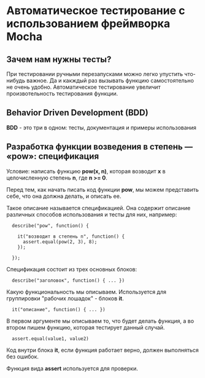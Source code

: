 
# Автоматическое тестирование c использованием фреймворка Mocha

## Зачем нам нужны тесты?

При тестировании ручными перезапусками можно легко упустить что-нибудь важное. Да и какждый раз вызывать функцию самостоятельно не очень удобно. Автоматическое тестирование увеличит произвотельность тестирования функции.

## Behavior Driven Development (BDD)

**BDD** - это три в одном: тесты, документация и примеры использования

## Разработка функции возведения в степень — «pow»: спецификация

Условие: написать функцию **pow(x, n)**, которая возводит **x** в целочисленную степень **n**, где **n >= 0**.

Перед тем, как начать писать код функции **pow**, мы можем представить себе, что она должна делать, и описать ее.

Такое описание называется спецификацией. Она содержит описание различных способов использования и тесты для них, например:

```
  describe("pow", function() {

    it("возводит в степень n", function() {
      assert.equal(pow(2, 3), 8);
    });

  });
```

Спецификация состоит из трех основных блоков:

```
  describe("заголовок", function() { ... })
```

Какую функциональность мы описываем. Используется для группировки "рабочих лошадок" - блоков **it**.

```
  it("описание", function() { ... })
```
В первом аргументе мы описываем то, что будет делать функция, а во втором пишем функцию, которая тестирует данный случай.

```
  assert.equal(value1, value2)
```

Код внутри блока **it**, если функция работает верно, должен выполняться без ошибок.

Функция вида **assert** используется для проверки.